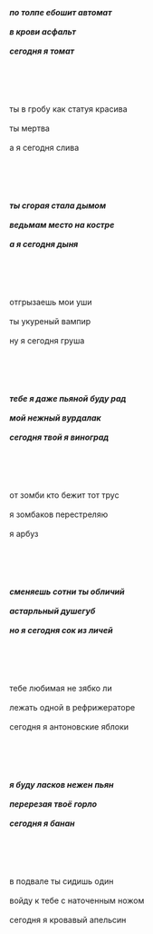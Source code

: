 ***<br /><br />по толпе ебошит автомат<br /><br />в крови асфальт<br /><br />сегодня я томат<br /><br /> <br /><br />***<br /><br />ты в гробу как статуя красива<br /><br />ты мертва<br /><br />а я сегодня слива<br /><br /> <br /><br />***<br /><br />ты сгорая стала дымом<br /><br />ведьмам место на костре<br /><br />а я сегодня дыня<br /><br /> <br /><br />***<br /><br />отгрызаешь мои уши<br /><br />ты укуреный вампир<br /><br />ну я сегодня груша<br /><br /> <br /><br />***<br /><br />тебе я даже пьяной буду рад<br /><br />мой нежный вурдалак<br /><br />сегодня твой я виноград<br /><br /> <br /><br />***<br /><br />от зомби кто бежит тот трус<br /><br />я зомбаков перестреляю<br /><br />я арбуз<br /><br /> <br /><br />***<br /><br />сменяешь сотни ты обличий<br /><br />астарльный душегуб<br /><br />но я сегодня сок из личей<br /><br /> <br /><br />***<br /><br />тебе любимая не зябко ли<br /><br />лежать одной в рефрижераторе<br /><br />сегодня я антоновские яблоки<br /><br /> <br /><br />***<br /><br />я буду ласков нежен пьян<br /><br />перерезая твоё горло<br /><br />сегодня я банан<br /><br /> <br /><br />***<br /><br />в подвале ты сидишь один<br /><br />войду к тебе с наточенным ножом<br /><br />сегодня я кровавый апельсин